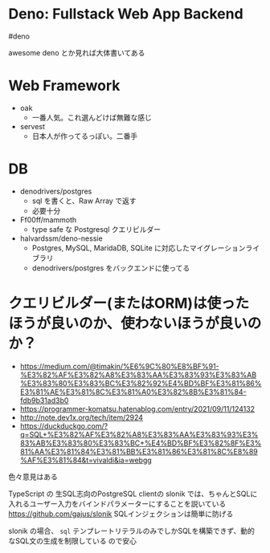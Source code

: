 # Deno: Fullstack Web App Backend

#deno

awesome deno とか見れば大体書いてある

# Web Framework

- oak
  - 一番人気。これ選んどけば無難な感じ
- servest
  - 日本人が作ってるっぽい。二番手


# DB

- denodrivers/postgres
  - sql を書くと、Raw Array で返す
  - 必要十分
- Ff00ff/mammoth
  - type safe な Postgresql クエリビルダー
- halvardssm/deno-nessie
  - Postgres, MySQL, MaridaDB, SQLite に対応したマイグレーションライブラリ
  - denodrivers/postgres をバックエンドに使ってる

# クエリビルダー(またはORM)は使ったほうが良いのか、使わないほうが良いのか？
- https://medium.com/@timakin/%E6%9C%80%E8%BF%91-%E3%82%AF%E3%82%A8%E3%83%AA%E3%83%93%E3%83%AB%E3%83%80%E3%83%BC%E3%82%92%E4%BD%BF%E3%81%86%E3%81%AE%E3%81%8C%E3%81%A0%E3%82%8B%E3%81%84-fdb9b31ad3b0
- https://programmer-komatsu.hatenablog.com/entry/2021/09/11/124132
- http://note.dev1x.org/tech/item/2924
- https://duckduckgo.com/?q=SQL+%E3%82%AF%E3%82%A8%E3%83%AA%E3%83%93%E3%83%AB%E3%83%80%E3%83%BC+%E4%BD%BF%E3%82%8F%E3%81%AA%E3%81%84%E3%81%BB%E3%81%86%E3%81%8C%E8%89%AF%E3%81%84&t=vivaldi&ia=webgg


色々意見はある

TypeScript の 生SQL志向のPostgreSQL clientの slonik では、ちゃんとSQLに入れるユーザー入力をバインドパラメーターにすることを説いている
https://github.com/gajus/slonik
SQLインジェクションは簡単に防げる

slonik の場合、 `sql` テンプレートリテラルのみでしかSQLを構築できず、動的なSQL文の生成を制限している
ので安心



